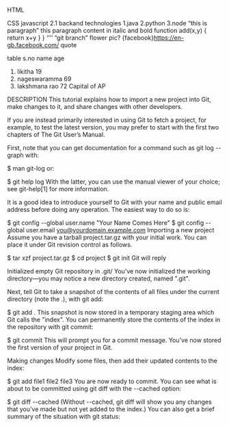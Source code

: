 HTML

CSS
javascript
2.1 backand technologies
1.java
2.python
3.node
“this is paragraph”
this paragraph
content in italic and bold
function add(x,y) {
return x+y
}
}
‘’’’
“git branch”
flower pic?
{facebook}https://en-gb.facebook.com/
quote

table
s.no	name	age
1.	likitha	19
2.	nageswaramma	69
3.	lakshmana rao	72
Capital of AP

DESCRIPTION
This tutorial explains how to import a new project into Git, make changes to it, and share changes with other developers.

If you are instead primarily interested in using Git to fetch a project, for example, to test the latest version, you may prefer to start with the first two chapters of The Git User’s Manual.

First, note that you can get documentation for a command such as git log --graph with:

$ man git-log
or:

$ git help log
With the latter, you can use the manual viewer of your choice; see git-help[1] for more information.

It is a good idea to introduce yourself to Git with your name and public email address before doing any operation. The easiest way to do so is:

$ git config --global user.name "Your Name Comes Here"
$ git config --global user.email you@yourdomain.example.com
Importing a new project
Assume you have a tarball project.tar.gz with your initial work. You can place it under Git revision control as follows.

$ tar xzf project.tar.gz
$ cd project
$ git init
Git will reply

Initialized empty Git repository in .git/
You’ve now initialized the working directory—​you may notice a new directory created, named ".git".

Next, tell Git to take a snapshot of the contents of all files under the current directory (note the .), with git add:

$ git add .
This snapshot is now stored in a temporary staging area which Git calls the "index". You can permanently store the contents of the index in the repository with git commit:

$ git commit
This will prompt you for a commit message. You’ve now stored the first version of your project in Git.

Making changes
Modify some files, then add their updated contents to the index:

$ git add file1 file2 file3
You are now ready to commit. You can see what is about to be committed using git diff with the --cached option:

$ git diff --cached
(Without --cached, git diff will show you any changes that you’ve made but not yet added to the index.) You can also get a brief summary of the situation with git status:

